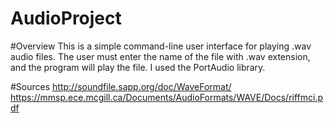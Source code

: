 # AudioProject
 
#Overview 
This is a simple command-line user interface for playing .wav audio files. 
The user must enter the name of the file with .wav extension, and the program will play the file.
I used the PortAudio library.

#Sources
http://soundfile.sapp.org/doc/WaveFormat/
https://mmsp.ece.mcgill.ca/Documents/AudioFormats/WAVE/Docs/riffmci.pdf